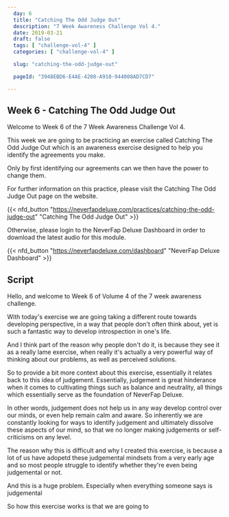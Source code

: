 ```yaml
---
  day: 6
  title: "Catching The Odd Judge Out"
  description: "7 Week Awareness Challenge Vol 4."
  date: 2019-03-21
  draft: false
  tags: [ "challenge-vol-4" ]
  categories: [ "challenge-vol-4" ]

  slug: "catching-the-odd-judge-out"

  pageId: "3948EBD6-E4AE-4208-A910-944008AD7CD7"

---
```


## Week 6 - Catching The Odd Judge Out

Welcome to Week 6 of the 7 Week Awareness Challenge Vol 4.

This week we are going to be practicing an exercise called Catching The Odd Judge Out which is an awareness exercise designed to help you identify the agreements you make. 

Only by first identifying our agreements can we then have the power to change them.

For further information on this practice, please visit the Catching The Odd Judge Out page on the website.


{{< nfd_button "https://neverfapdeluxe.com/practices/catching-the-odd-judge-out" "Catching The Odd Judge Out" >}}


Otherwise, please login to the NeverFap Deluxe Dashboard in order to download the latest audio for this module.


{{< nfd_button "https://neverfapdeluxe.com/dashboard" "NeverFap Deluxe Dashboard" >}}


## Script

Hello, and welcome to Week 6 of Volume 4 of the 7 week awareness challenge.


<!-- Intro -->

With today's exercise we are going taking a different route towards developing perspective, in a way that people don't often think about, yet is such a fantastic way to develop introspection in one's life.

And I think part of the reason why people don't do it, is because they see it as a really lame exercise, when really it's actually a very powerful way of thinking about our problems, as well as perceived solutions.


<!-- Context -->

So to provide a bit more context about this exercise, essentially it relates back to this idea of judgement. Essentially, judgement is great hinderance when it comes to cultivating things such as balance and neutrality, all things which essentially serve as the foundation of NeverFap Deluxe.

In other words, judgement does not help us in any way develop control over our minds, or even help remain calm and aware. So inherently we are constantly looking for ways to identify judgement and ultimately dissolve these aspects of our mind, so that we no longer making judgements or self-criticisms on any level.

The reason why this is difficult and why I created this exercise, is because a lot of us have adopetd these judgemental mindsets from a very early age and so most people struggle to identify whether they're even being judgemental or not. 

And this is a huge problem. Especially when everything someone says is judgemental



So how this exercise works is that we are going to


